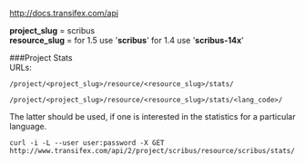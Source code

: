 http://docs.transifex.com/api

**project_slug** = scribus  
**resource_slug** = for 1.5 use '**scribus**' for 1.4 use '**scribus-14x**'

###Project Stats  
URLs:

    /project/<project_slug>/resource/<resource_slug>/stats/

    /project/<project_slug>/resource/<resource_slug>/stats/<lang_code>/

The latter should be used, if one is interested in the statistics for a particular language.

``curl -i -L --user user:password -X GET http://www.transifex.com/api/2/project/scribus/resource/scribus/stats/``
